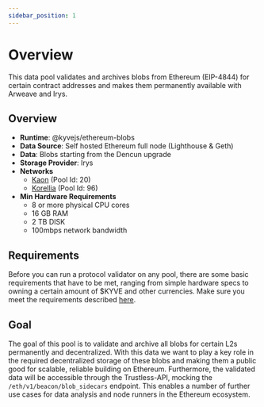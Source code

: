 ```yaml
---
sidebar_position: 1
---
```


# Overview

This data pool validates and archives blobs from Ethereum (EIP-4844) for certain contract addresses
and makes them permanently available with Arweave and Irys.

## Overview

- **Runtime**: @kyvejs/ethereum-blobs
- **Data Source**: Self hosted Ethereum full node (Lighthouse & Geth)
- **Data**: Blobs starting from the Dencun upgrade
- **Storage Provider**: Irys
- **Networks**
  - [Kaon](https://app.kaon.kyve.network/#/pools/20) (Pool Id: 20)
  - [Korellia](https://app.korellia.kyve.network/#/pools/96) (Pool Id: 96)
- **Min Hardware Requirements**
  - 8 or more physical CPU cores
  - 16 GB RAM
  - 2 TB DISK
  - 100mbps network bandwidth

## Requirements

Before you can run a protocol validator on any pool, there are some basic requirements that have to be met, ranging from simple hardware specs to owning a certain amount of $KYVE and other currencies.
Make sure you meet the requirements described [here](/validators/protocol_nodes/requirements).

## Goal

The goal of this pool is to validate and archive all blobs for certain L2s permanently and decentralized. With this
data we want to play a key role in the required decentralized storage of these blobs and making them a public good for
scalable, reliable building on Ethereum. Furthermore, the validated data will be accessible through the Trustless-API,
mocking the `/eth/v1/beacon/blob_sidecars` endpoint. This enables a number of further use cases for data analysis and
node runners in the Ethereum ecosystem.
